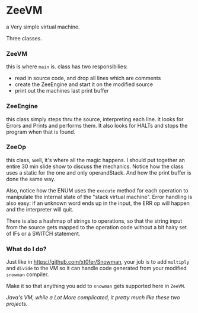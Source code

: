 # ZeeVM
a Very simple virtual machine.

Three classes. 

### ZeeVM

this is where `main` is. class has two responsibilies:

- read in source code, and drop all lines which are comments
- create the ZeeEngine and start it on the modified source
- print out the machines last print buffer

### ZeeEngine

this class simply steps thru the source, interpreting each line.
it looks for Errors and Prints and performs them.
It also looks for HALTs and stops the program when that is found.

### ZeeOp

this class, well, it's where all the magic happens. I should put together an
entire 30 min slide show to discuss the mechanics.
Notice how the class uses a static for the one and only operandStack.
And how the print buffer is done the same way.

Also, notice how the ENUM uses the `execute` method for each operation to manipulate
the internal state of the "stack virtual machine". Error handling is also easy: if an unknown word ends up in the input, the ERR op will happen and the interpreter will quit.

There is also a hashmap of strings to operations, so that the string input from the source gets mapped to the operation code without a bit hairy set of IFs or a SWITCH statement.

### What do I do?

Just like in https://github.com/xt0fer/Snowman, your job is to add `multiply` and `divide` to the VM so it can handle code generated from your modified `snowman` compiler.

Make it so that anything you add to `snowman` gets supported here in `ZeeVM`.

*Java's VM, while a Lot More complicated, it pretty much like these two projects.*